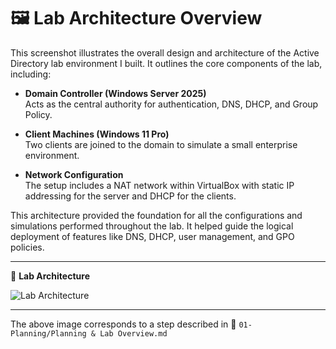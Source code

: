 # 🖼️ Lab Architecture Overview

This screenshot illustrates the overall design and architecture of the Active Directory lab environment I built. It outlines the core components of the lab, including:

- **Domain Controller (Windows Server 2025)** <br />
    Acts as the central authority for authentication, DNS, DHCP, and Group Policy.

- **Client Machines (Windows 11 Pro)** <br />
    Two clients are joined to the domain to simulate a small enterprise environment.

- **Network Configuration** <br />
    The setup includes a NAT network within VirtualBox with static IP addressing for the server and DHCP for the clients.

This architecture provided the foundation for all the configurations and simulations performed throughout the lab. It helped guide the logical deployment of features like DNS, DHCP, user management, and GPO policies.

---

📸 **Lab Architecture**

![Lab Architecture](https://github.com/user-attachments/assets/9e0f2334-a862-4b43-ac28-52cf6861c98d)

---

The above image corresponds to a step described in 📂 `01-Planning/Planning & Lab Overview.md`
